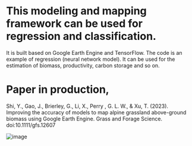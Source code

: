 # This modeling and mapping framework can be used for regression and classification.
It is built based on Google Earth Engine and TensorFlow. 
The code is an example of regression (neural network model). 
It can be used for the estimation of biomass, productivity, carbon storage and so on. 
# Paper in production, 
Shi, Y., Gao, J., Brierley, G., Li, X., Perry , G. L. W., & Xu, T. (2023). Improving the accuracy of models to map alpine grassland above-ground biomass using Google Earth Engine. Grass and Forage Science. doi:10.1111/gfs.12607

![image](https://user-images.githubusercontent.com/38708447/226752451-eb865b64-d965-4a22-9e2b-456c7aa36c35.png)
